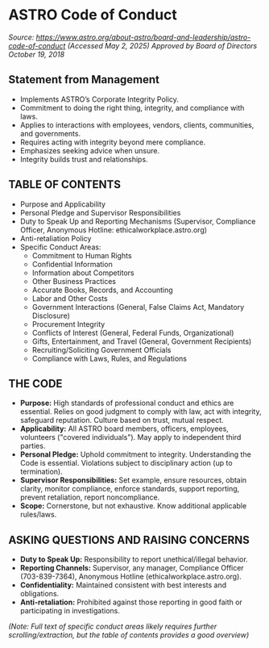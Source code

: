# ASTRO Code of Conduct

*Source: https://www.astro.org/about-astro/board-and-leadership/astro-code-of-conduct (Accessed May 2, 2025)*
*Approved by Board of Directors October 19, 2018*

## Statement from Management

*   Implements ASTRO’s Corporate Integrity Policy.
*   Commitment to doing the right thing, integrity, and compliance with laws.
*   Applies to interactions with employees, vendors, clients, communities, and governments.
*   Requires acting with integrity beyond mere compliance.
*   Emphasizes seeking advice when unsure.
*   Integrity builds trust and relationships.

## TABLE OF CONTENTS

*   Purpose and Applicability
*   Personal Pledge and Supervisor Responsibilities
*   Duty to Speak Up and Reporting Mechanisms (Supervisor, Compliance Officer, Anonymous Hotline: ethicalworkplace.astro.org)
*   Anti-retaliation Policy
*   Specific Conduct Areas:
    *   Commitment to Human Rights
    *   Confidential Information
    *   Information about Competitors
    *   Other Business Practices
    *   Accurate Books, Records, and Accounting
    *   Labor and Other Costs
    *   Government Interactions (General, False Claims Act, Mandatory Disclosure)
    *   Procurement Integrity
    *   Conflicts of Interest (General, Federal Funds, Organizational)
    *   Gifts, Entertainment, and Travel (General, Government Recipients)
    *   Recruiting/Soliciting Government Officials
    *   Compliance with Laws, Rules, and Regulations

## THE CODE

*   **Purpose:** High standards of professional conduct and ethics are essential. Relies on good judgment to comply with law, act with integrity, safeguard reputation. Culture based on trust, mutual respect.
*   **Applicability:** All ASTRO board members, officers, employees, volunteers ("covered individuals"). May apply to independent third parties.
*   **Personal Pledge:** Uphold commitment to integrity. Understanding the Code is essential. Violations subject to disciplinary action (up to termination).
*   **Supervisor Responsibilities:** Set example, ensure resources, obtain clarity, monitor compliance, enforce standards, support reporting, prevent retaliation, report noncompliance.
*   **Scope:** Cornerstone, but not exhaustive. Know additional applicable rules/laws.

## ASKING QUESTIONS AND RAISING CONCERNS

*   **Duty to Speak Up:** Responsibility to report unethical/illegal behavior.
*   **Reporting Channels:** Supervisor, any manager, Compliance Officer (703-839-7364), Anonymous Hotline (ethicalworkplace.astro.org).
*   **Confidentiality:** Maintained consistent with best interests and obligations.
*   **Anti-retaliation:** Prohibited against those reporting in good faith or participating in investigations.

*(Note: Full text of specific conduct areas likely requires further scrolling/extraction, but the table of contents provides a good overview)*

